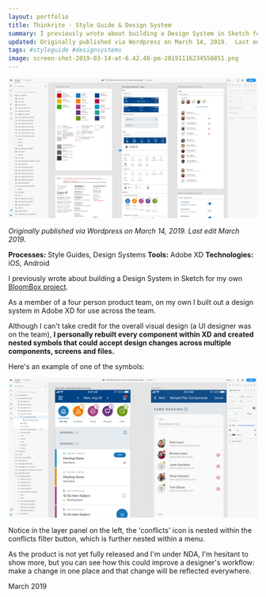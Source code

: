 ```yaml
---
layout: portfolio
title: Thinkrite - Style Guide & Design System
summary: I previously wrote about building a Design System in Sketch for my own Bloombox project.  Although I can't take credit for the overall visual design here (a UI designer was on the team), I rebuilt every component within XD and created nested symbols that could accept design changes across multiple components, screens and files.
updated: Originally published via Wordpress on March 14, 2019.  Last edit March 2019.
tags: #styleguide #designsystems
image: screen-shot-2019-03-14-at-6.42.48-pm-20191116234550851.png
---
```


![screen-shot-2019-03-14-at-6.42.48-pm-20191116234550851.png](2019-03-14-style-guide/screen-shot-2019-03-14-at-6.42.48-pm-20191116234550851.png)

*Originally published via Wordpress on March 14, 2019.*
*Last edit March 2019.*

**Processes:** Style Guides, Design Systems
**Tools:** Adobe XD
**Technologies:** iOS, Android

I previously wrote about building a Design System in Sketch for my own [BloomBox project](http://jasonmjam.es/portfolio/bloombox-design-sprint/).

As a member of a four person product team, on my own I built out a design system in Adobe XD for use across the team.

Although I can't take credit for the overall visual design (a UI designer was on the team), **I personally rebuilt every component within XD and created nested symbols that could accept design changes across multiple components, screens and files.**

Here's an example of one of the symbols:

![screen-shot-2019-03-14-at-6.45.02-pm.png](2019-03-14-style-guide/screen-shot-2019-03-14-at-6.45.02-pm.png)

Notice in the layer panel on the left, the 'conflicts' icon is nested within the conflicts filter button, which is further nested within a menu.

As the product is not yet fully released and I'm under NDA, I'm hesitant to show more, but you can see how this could improve a designer's workflow: make a change in one place and that change will be reflected everywhere.

March 2019
